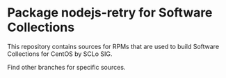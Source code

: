 # Package nodejs-retry for Software Collections

This repository contains sources for RPMs that are used
to build Software Collections for CentOS by SCLo SIG.

Find other branches for specific sources.
